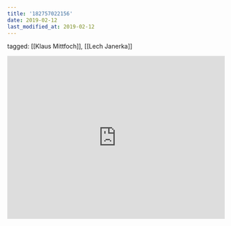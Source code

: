 ```yaml
---
title: '182757022156'
date: 2019-02-12
last_modified_at: 2019-02-12
---
```

tagged: [[Klaus Mittfoch]], [[Lech Janerka]]
<iframe allow="accelerometer; autoplay; clipboard-write; encrypted-media; gyroscope; picture-in-picture" allowfullscreen="" frameborder="0" height="375" id="youtube_iframe" src="https://www.youtube.com/embed/X0H_eWsU6yU?feature=oembed&amp;enablejsapi=1&amp;origin=https://safe.txmblr.com&amp;wmode=opaque" width="500"></iframe>